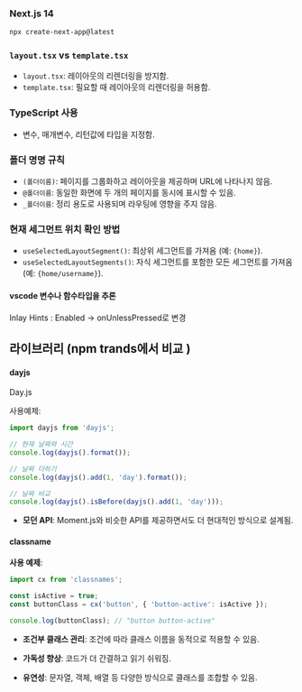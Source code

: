 ###  Next.js 14

```bash  
npx create-next-app@latest
```



### `layout.tsx` vs `template.tsx`

- `layout.tsx`: 레이아웃의 리렌더링을 방지함.
- `template.tsx`: 필요할 때 레이아웃의 리렌더링을 허용함.

### TypeScript 사용

- 변수, 매개변수, 리턴값에 타입을 지정함.

### 폴더 명명 규칙

- `(폴더이름)`: 페이지를 그룹화하고 레이아웃을 제공하며 URL에 나타나지 않음.
- `@폴더이름`: 동일한 화면에 두 개의 페이지를 동시에 표시할 수 있음.
- `_폴더이름`: 정리 용도로 사용되며 라우팅에 영향을 주지 않음.

### 현재 세그먼트 위치 확인 방법

- `useSelectedLayoutSegment()`: 최상위 세그먼트를 가져옴 (예: `{home}`).
- `useSelectedLayoutSegments()`: 자식 세그먼트를 포함한 모든 세그먼트를 가져옴 (예: `{home/username}`).

#### vscode 변수나 함수타입을 추론 

Inlay Hints : Enabled -> onUnlessPressed로 변경



## 라이브러리 (npm trands에서 비교 )

#### dayjs 

Day.js 

사용예제:

```javascript
import dayjs from 'dayjs';

// 현재 날짜와 시간
console.log(dayjs().format());

// 날짜 더하기
console.log(dayjs().add(1, 'day').format());

// 날짜 비교
console.log(dayjs().isBefore(dayjs().add(1, 'day')));

```

- **모던 API**: Moment.js와 비슷한 API를 제공하면서도 더 현대적인 방식으로 설계됨.

#### classname

**사용 예제**:

```javascript
import cx from 'classnames';

const isActive = true;
const buttonClass = cx('button', { 'button-active': isActive });

console.log(buttonClass); // "button button-active"

```

- **조건부 클래스 관리**: 조건에 따라 클래스 이름을 동적으로 적용할 수 있음.

- **가독성 향상**: 코드가 더 간결하고 읽기 쉬워짐.

- **유연성**: 문자열, 객체, 배열 등 다양한 방식으로 클래스를 조합할 수 있음.
